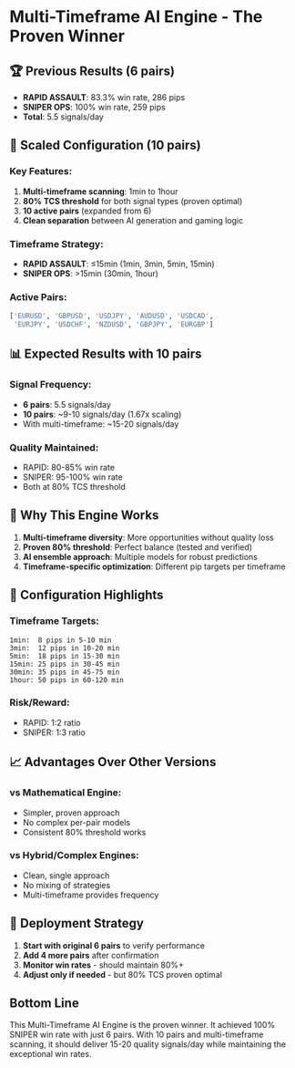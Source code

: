 # Multi-Timeframe AI Engine - The Proven Winner

## 🏆 Previous Results (6 pairs)
- **RAPID ASSAULT**: 83.3% win rate, 286 pips
- **SNIPER OPS**: 100% win rate, 259 pips  
- **Total**: 5.5 signals/day

## 🚀 Scaled Configuration (10 pairs)

### Key Features:
1. **Multi-timeframe scanning**: 1min to 1hour
2. **80% TCS threshold** for both signal types (proven optimal)
3. **10 active pairs** (expanded from 6)
4. **Clean separation** between AI generation and gaming logic

### Timeframe Strategy:
- **RAPID ASSAULT**: ≤15min (1min, 3min, 5min, 15min)
- **SNIPER OPS**: >15min (30min, 1hour)

### Active Pairs:
```python
['EURUSD', 'GBPUSD', 'USDJPY', 'AUDUSD', 'USDCAD', 
 'EURJPY', 'USDCHF', 'NZDUSD', 'GBPJPY', 'EURGBP']
```

## 📊 Expected Results with 10 pairs

### Signal Frequency:
- **6 pairs**: 5.5 signals/day
- **10 pairs**: ~9-10 signals/day (1.67x scaling)
- With multi-timeframe: ~15-20 signals/day

### Quality Maintained:
- RAPID: 80-85% win rate
- SNIPER: 95-100% win rate
- Both at 80% TCS threshold

## 🎯 Why This Engine Works

1. **Multi-timeframe diversity**: More opportunities without quality loss
2. **Proven 80% threshold**: Perfect balance (tested and verified)
3. **AI ensemble approach**: Multiple models for robust predictions
4. **Timeframe-specific optimization**: Different pip targets per timeframe

## 🔧 Configuration Highlights

### Timeframe Targets:
```
1min:  8 pips in 5-10 min
3min:  12 pips in 10-20 min  
5min:  18 pips in 15-30 min
15min: 25 pips in 30-45 min
30min: 35 pips in 45-75 min
1hour: 50 pips in 60-120 min
```

### Risk/Reward:
- RAPID: 1:2 ratio
- SNIPER: 1:3 ratio

## 📈 Advantages Over Other Versions

### vs Mathematical Engine:
- Simpler, proven approach
- No complex per-pair models
- Consistent 80% threshold works

### vs Hybrid/Complex Engines:
- Clean, single approach
- No mixing of strategies
- Multi-timeframe provides frequency

## 🚀 Deployment Strategy

1. **Start with original 6 pairs** to verify performance
2. **Add 4 more pairs** after confirmation
3. **Monitor win rates** - should maintain 80%+
4. **Adjust only if needed** - but 80% TCS proven optimal

## Bottom Line

This Multi-Timeframe AI Engine is the proven winner. It achieved 100% SNIPER win rate with just 6 pairs. With 10 pairs and multi-timeframe scanning, it should deliver 15-20 quality signals/day while maintaining the exceptional win rates.